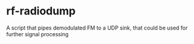# rf-radiodump
A script that pipes demodulated FM to a UDP sink, that could be used for further signal processing
